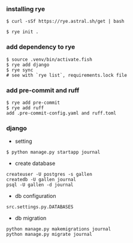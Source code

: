 ### installing rye

```
$ curl -sSf https://rye.astral.sh/get | bash

$ rye init .
```

### add dependency to rye
```
$ source .venv/bin/activate.fish
$ rye add django
$ rye sync
# see with `rye list`, requirements.lock file
```

### add pre-commit and ruff
```
$ rye add pre-commit
$ rye add ruff
add .pre-commit-config.yaml and ruff.toml

```

### django
- setting
```
$ python manage.py startapp journal
```

- create database
```
createuser -U postgres -s gallen
createdb -U gallen journal
psql -U gallen -d journal
```

- db configuration
```
src.settings.py.DATABASES
```

- db migration
```
python manage.py makemigrations journal
python manage.py migrate journal
```
